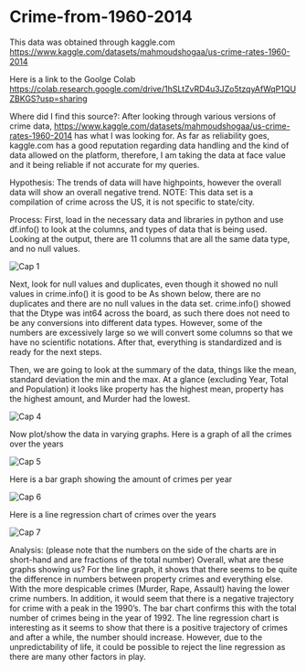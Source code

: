 # Crime-from-1960-2014 
This data was obtained through kaggle.com
https://www.kaggle.com/datasets/mahmoudshogaa/us-crime-rates-1960-2014

Here is a link to the Goolge Colab https://colab.research.google.com/drive/1hSLtZvRD4u3JZo5tzqyAfWqP1QUZBKGS?usp=sharing

Where did I find this source?: After looking through various versions of crime data, https://www.kaggle.com/datasets/mahmoudshogaa/us-crime-rates-1960-2014 has what I was looking for. As far as reliability goes, kaggle.com has a good reputation regarding data handling and the kind of data allowed on the platform, therefore, I am taking the data at face value and it being reliable if not accurate for my queries. 

Hypothesis: The trends of data will have highpoints, however the overall data will show an overall  negative trend. 
NOTE: This data set is a compilation of crime across the US, it is not specific to state/city.  

Process: First, load in the necessary data and libraries in python and use df.info() to look at the columns, and types of data  that is being used. Looking at the output, there are 11 columns that are all the same data type, and no null values. 

![Cap 1](https://github.com/user-attachments/assets/696bb1e0-a022-4860-b5e1-185dac934a17)

Next, look for null values and duplicates, even though it showed no null values in crime.info() it is good to be As shown below, there are no duplicates and there are no null values in the data set. crime.info() showed that the Dtype was int64 across the board, as such there does not need to be any conversions into different data types. However, some of the numbers are excessively large so we will convert some columns so that we have no scientific notations. After that, everything is standardized and is ready for the next steps. 

Then, we are going to look at the summary of the data, things like the mean, standard deviation the min and the max. At a glance (excluding Year, Total and Population) it looks like property has the highest mean, property has the highest amount, and Murder had the lowest. 

![Cap 4](https://github.com/user-attachments/assets/a43c978b-cf0e-4fd7-adc9-c07a321b2264)

Now plot/show the data in varying graphs.
Here is a graph of all the crimes over the years 

![Cap 5](https://github.com/user-attachments/assets/0c29fe04-5acf-4cf7-9cfd-0eefc6990c82)

Here is a bar graph showing the amount of crimes per year

![Cap 6](https://github.com/user-attachments/assets/38c13071-26d5-482f-9235-0d77e9194aff)

Here is a line regression chart of crimes over the years

![Cap 7](https://github.com/user-attachments/assets/ffb733db-07af-4c7f-a4ba-a262ca0b1297)

Analysis: (please note that the numbers on the side of the charts are in short-hand and are fractions of the total number) Overall, what are these graphs showing us? For the line graph, it shows that there seems to be quite the difference in numbers between property crimes and everything else. With the more despicable crimes (Murder, Rape, Assault) having the lower crime numbers. In addition, it would seem that there is a negative trajectory for crime with a peak in the 1990’s. The bar chart confirms this with the total number of crimes being in the year of 1992. The line regression chart is interesting as it seems to show that there is a positive trajectory of crimes and after a while, the number should increase. However, due to the unpredictability of life, it could be possible to reject the line regression as there are many other factors in play. 
